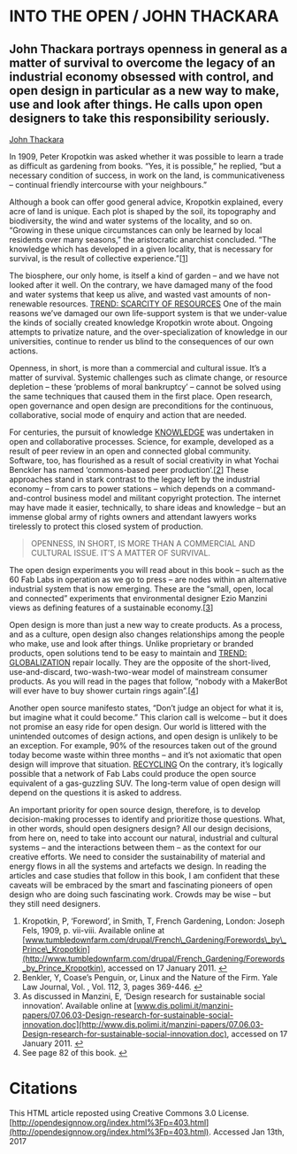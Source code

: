 # INTO THE OPEN / JOHN THACKARA

## John Thackara portrays openness in general as a matter of survival to overcome the legacy of an industrial economy obsessed with control, and open design in particular as a new way to make, use and look after things. He calls upon open designers to take this responsibility seriously.

[John Thackara](http://opendesignnow.org/index.php/tag/john-thackara/index.html)

In 1909, Peter Kropotkin was asked whether it was possible to learn a trade as difficult as gardening from books. “Yes, it is possible,” he replied, “but a necessary condition of success, in work on the land, is communicativeness – continual friendly intercourse with your neighbours.”

Although a book can offer good general advice, Kropotkin explained, every acre of land is unique. Each plot is shaped by the soil, its topography and biodiversity, the wind and water systems of the locality, and so on. “Growing in these unique circumstances can only be learned by local residents over many seasons,” the aristocratic anarchist concluded. “The knowledge which has developed in a given locality, that is necessary for survival, is the result of collective experience.”\[[1](http://opendesignnow.org/index.html%3Fp=403.html#fn-403-1)\]

The biosphere, our only home, is itself a kind of garden – and we have not looked after it well. On the contrary, we have damaged many of the food and water systems that keep us alive, and wasted vast amounts of non-renewable resources. [TREND: SCARCITY OF RESOURCES](http://opendesignnow.org/index.php/tag/scarcity_of_recources/index.html) One of the main reasons we’ve damaged our own life-support system is that we under-value the kinds of socially created knowledge Kropotkin wrote about. Ongoing attempts to privatize nature, and the over-specialization of knowledge in our universities, continue to render us blind to the consequences of our own actions.

Openness, in short, is more than a commercial and cultural issue. It’s a matter of survival. Systemic challenges such as climate change, or resource depletion – these ‘problems of moral bankruptcy’ – cannot be solved using the same techniques that caused them in the first place. Open research, open governance and open design are preconditions for the continuous, collaborative, social mode of enquiry and action that are needed.

For centuries, the pursuit of knowledge [KNOWLEDGE](http://opendesignnow.org/index.php/tag/knowledge.1.html) was undertaken in open and collaborative processes. Science, for example, developed as a result of peer review in an open and connected global community. Software, too, has flourished as a result of social creativity in what Yochai Benckler has named ‘commons-based peer production’.\[[2](http://opendesignnow.org/index.html%3Fp=403.html#fn-403-2)\] These approaches stand in stark contrast to the legacy left by the industrial economy – from cars to power stations – which depends on a command-and-control business model and militant copyright protection. The internet may have made it easier, technically, to share ideas and knowledge – but an immense global army of rights owners and attendant lawyers works tirelessly to protect this closed system of production.

> OPENNESS, IN SHORT, IS MORE THAN A COMMERCIAL AND CULTURAL ISSUE. IT’S A MATTER OF SURVIVAL.

The open design experiments you will read about in this book – such as the 60 Fab Labs in operation as we go to press – are nodes within an alternative industrial system that is now emerging. These are the “small, open, local and connected” experiments that environmental designer Ezio Manzini views as defining features of a sustainable economy.\[[3](http://opendesignnow.org/index.html%3Fp=403.html#fn-403-3)\]

Open design is more than just a new way to create products. As a process, and as a culture, open design also changes relationships among the people who make, use and look after things. Unlike proprietary or branded products, open solutions tend to be easy to maintain and [TREND: GLOBALIZATION](http://opendesignnow.org/index.php/tag/globalization/index.html) repair locally. They are the opposite of the short-lived, use-and-discard, two-wash-two-wear model of mainstream consumer products. As you will read in the pages that follow, “nobody with a MakerBot will ever have to buy shower curtain rings again”.\[[4](http://opendesignnow.org/index.html%3Fp=403.html#fn-403-4)\]

Another open source manifesto states, “Don’t judge an object for what it is, but imagine what it could become.” This clarion call is welcome – but it does not promise an easy ride for open design. Our world is littered with the unintended outcomes of design actions, and open design is unlikely to be an exception. For example, 90% of the resources taken out of the ground today become waste within three months – and it’s not axiomatic that open design will improve that situation. [RECYCLING](http://opendesignnow.org/index.php/tag/recycling/index.html) On the contrary, it’s logically possible that a network of Fab Labs could produce the open source equivalent of a gas-guzzling SUV. The long-term value of open design will depend on the questions it is asked to address.

An important priority for open source design, therefore, is to develop decision-making processes to identify and prioritize those questions. What, in other words, should open designers design? All our design decisions, from here on, need to take into account our natural, industrial and cultural systems – and the interactions between them – as the context for our creative efforts. We need to consider the sustainability of material and energy flows in all the systems and artefacts we design. In reading the articles and case studies that follow in this book, I am confident that these caveats will be embraced by the smart and fascinating pioneers of open design who are doing such fascinating work. Crowds may be wise – but they still need designers.

1. Kropotkin, P, ‘Foreword’, in Smith, T, French Gardening, London: Joseph Fels, 1909, p. vii-viii. Available online at [www.tumbledownfarm.com/drupal/French\_Gardening/Forewords\_by\_Prince\_Kropotkin](http://www.tumbledownfarm.com/drupal/French_Gardening/Forewords_by_Prince_Kropotkin), accessed on 17 January 2011. [↩](http://opendesignnow.org/index.html%3Fp=403.html#fnref-403-1)
2. Benkler, Y, Coase’s Penguin, or, Linux and the Nature of the Firm. Yale Law Journal, Vol. , Vol. 112, 3, pages 369-446. [↩](http://opendesignnow.org/index.html%3Fp=403.html#fnref-403-2)
3. As discussed in Manzini, E, ‘Design research for sustainable social innovation’. Available online at [www.dis.polimi.it/manzini-papers/07.06.03-Design-research-for-sustainable-social-innovation.doc](http://www.dis.polimi.it/manzini-papers/07.06.03-Design-research-for-sustainable-social-innovation.doc), accessed on 17 January 2011. [↩](http://opendesignnow.org/index.html%3Fp=403.html#fnref-403-3)
4. See page 82 of this book. [↩](http://opendesignnow.org/index.html%3Fp=403.html#fnref-403-4)

# Citations

This HTML article reposted using Creative Commons 3.0 License. [http://opendesignnow.org/index.html%3Fp=403.html](http://opendesignnow.org/index.html%3Fp=403.html). Accessed Jan 13th, 2017

